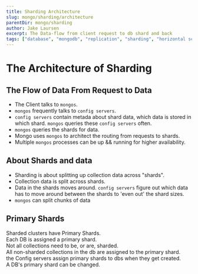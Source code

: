 ```yaml
---
title: Sharding Architecture
slug: mongo/sharding/architecture
parentDir: mongo/sharding
author: Jake Laursen
excerpt: The Data-flow from client request to db shard and back
tags: ["database", "mongodb", "replication", "sharding", "horizontal scaling"]
---
```


# The Architecture of Sharding

## The Flow of Data From Request to Data

- The Client talks to `mongos`.
- `mongos` frequently talks to `config servers`.
- `config servers` contain metada about shard data, which data is stored in which shard. `mongos` queries these `config servers` often.
- `mongos` queries the shards for data.
- Mongo uses `mongos` to architect the routing from requests to shards.
- Multiple `mongos` processes can be up && running for higher availability.

## About Shards and data

- Sharding is about splitting up collection data across "shards".
- Collection data is split across shards.
- Data in the shards moves around. `config servers` figure out which data has to move around between the shards to 'even out' the shard sizes.
- `mongos` can split chunks of data

## Primary Shards

Sharded clusters have Primary Shards.  
Each DB is assigned a primary shard.  
Not all collections need to be, or are, sharded.  
All non-sharded collections in the db are assigned to the primary shard.  
the Config servers assign primary shards to dbs when they get created.  
A DB's primary shard can be changed.
